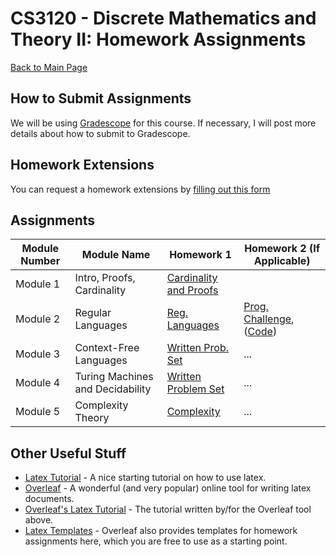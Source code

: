 CS3120 - Discrete Mathematics and Theory II: Homework Assignments
===============================

[Back to Main Page](../readme.html)


<a name="introduction"></a>How to Submit Assignments
--------------------------------------- 

We will be using [Gradescope](https://gradescope.com) for this course. If necessary, I will post more details about how to submit to Gradescope.

<a name="introduction"></a>Homework Extensions
--------------------------------------- 

You can request a homework extensions by [filling out this form](https://forms.gle/Pey9K5ttXFPzfG7e6)


<a name="introduction"></a>Assignments
--------------------------------------- 

| Module Number | Module Name | Homework 1 | Homework 2 (If Applicable) |
|----------|------------------------|------------------------|------------------------|
| Module 1 | Intro, Proofs, Cardinality | [Cardinality and Proofs](./01-Introduction/01-Cardinality.pdf) | |
| Module 2 | Regular Languages | [Reg. Languages](./02-RegularLanguages/02-RegLanguages.pdf) | [Prog. Challenge](./02-RegularLanguages/RegExpressions.pdf), ([Code](./02-RegularLanguages/code/regex_starter.zip)) | 
| Module 3 | Context-Free Languages | [Written Prob. Set](./03-ContextFree/03-ContextFree.pdf) | ... |
| Module 4 | Turing Machines and Decidability | [Written Problem Set](./04-TuringMachines/04-TuringMachines.pdf) | ... |
| Module 5 | Complexity Theory | [Complexity](./05-ComplexityTheory/05-ComplexityTheory.pdf) | ... |

<a name="other"></a>Other Useful Stuff
---------------------------------------


- [Latex Tutorial](https://www.latex-tutorial.com/tutorials/) - A nice starting tutorial on how to use latex. 
- [Overleaf](https://overleaf.com) - A wonderful (and very popular) online tool for writing latex documents. 
- [Overleaf's Latex Tutorial](https://www.overleaf.com/learn/latex/Tutorials) - The tutorial written by/for the Overleaf tool above.
- [Latex Templates](https://www.overleaf.com/latex/examples/tagged/homework) - Overleaf also provides templates for homework assignments here, which you are free to use as a starting point.

